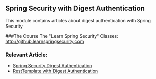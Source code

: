##  Spring Security with Digest Authentication

This module contains articles about digest authentication with Spring Security

###The Course
The "Learn Spring Security" Classes: http://github.learnspringsecurity.com

### Relevant Article: 
- [Spring Security Digest Authentication](http://www.baeldung.com/spring-security-digest-authentication)
- [RestTemplate with Digest Authentication](http://www.baeldung.com/resttemplate-digest-authentication)

